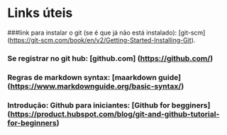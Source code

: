 # Links úteis


###link para instalar o git (se é que já não está instalado): [git-scm] (https://git-scm.com/book/en/v2/Getting-Started-Installing-Git).

### Se registrar no git hub: [github.com] (https://github.com/)

### Regras de markdown syntax: [maarkdown guide] (https://www.markdownguide.org/basic-syntax/)

### Introdução: Github para iniciantes: [Github for begginers] (https://product.hubspot.com/blog/git-and-github-tutorial-for-beginners)